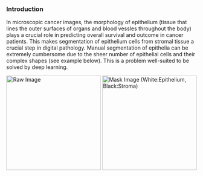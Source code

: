 ### Introduction

In microscopic cancer images, the morphology of epithelium (tissue that lines the outer surfaces of organs and blood vessles throughout the body) plays a crucial role in predicting overall survival and outcome in cancer patients. This makes segmentation of epithelium cells from stromal tissue a crucial step in  digital pathology. Manual segmentation of epithelia can be extremely cumbersome due to the sheer number of epithelial cells and their complex shapes (see example below). This is a problem well-suited to be solved by deep learning.

<p float="left">
<img src="https://github.com/sxk1031/digital_pathology/blob/main/images/12947_00004.jpg" width="250" height="250" title="Raw Image"/>
<img src="https://github.com/sxk1031/digital_pathology/blob/main/images/12947_00004_mask.png" width="250" height="250" title="Mask Image (White:Epithelium, Black:Stroma)"/>
</p>

